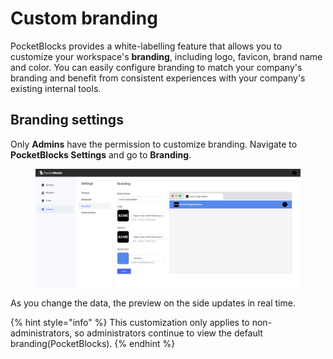 # Custom branding

PocketBlocks provides a white-labelling feature that allows you to customize your workspace's **branding**, including logo, favicon, brand name and color. You can easily configure branding to match your company's branding and benefit from consistent experiences with your company's existing internal tools.

## Branding settings

Only **Admins** have the permission to customize branding. Navigate to **PocketBlocks Settings** and go to **Branding**.

<figure><img src="../.gitbook/assets/workspace-management/customize-branding/01.png" alt=""><figcaption></figcaption></figure>

As you change the data, the preview on the side updates in real time.

{% hint style="info" %}
This customization only applies to non-administrators, so administrators continue to view the default branding(PocketBlocks).
{% endhint %}
